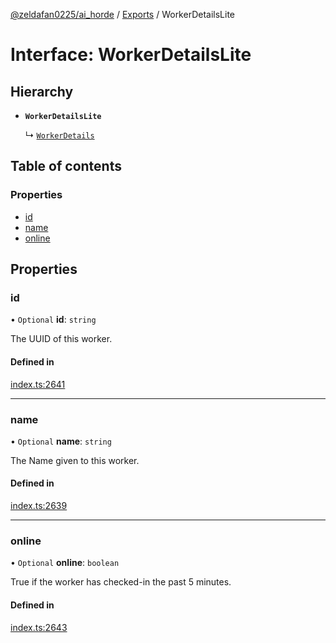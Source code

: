 [@zeldafan0225/ai_horde](../README.md) / [Exports](../modules.md) / WorkerDetailsLite

# Interface: WorkerDetailsLite

## Hierarchy

- **`WorkerDetailsLite`**

  ↳ [`WorkerDetails`](WorkerDetails.md)

## Table of contents

### Properties

- [id](WorkerDetailsLite.md#id)
- [name](WorkerDetailsLite.md#name)
- [online](WorkerDetailsLite.md#online)

## Properties

### id

• `Optional` **id**: `string`

The UUID of this worker.

#### Defined in

[index.ts:2641](https://github.com/ZeldaFan0225/ai_horde/blob/f6fd59f/index.ts#L2641)

___

### name

• `Optional` **name**: `string`

The Name given to this worker.

#### Defined in

[index.ts:2639](https://github.com/ZeldaFan0225/ai_horde/blob/f6fd59f/index.ts#L2639)

___

### online

• `Optional` **online**: `boolean`

True if the worker has checked-in the past 5 minutes.

#### Defined in

[index.ts:2643](https://github.com/ZeldaFan0225/ai_horde/blob/f6fd59f/index.ts#L2643)
